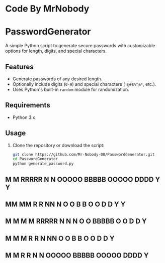 # Code By MrNobody
# PasswordGenerator

A simple Python script to generate secure passwords with customizable options for length, digits, and special characters.

## Features
- Generate passwords of any desired length.
- Optionally include digits (`0-9`) and special characters (`!@#$%^&*`, etc.).
- Uses Python's built-in `random` module for randomization.

## Requirements
- Python 3.x

## Usage
1. Clone the repository or download the script:
   ```bash
   git clone https://github.com/Mr-Nobody-00/PasswordGenerator.git
   cd PasswordGenerator
   python generate_password.py

## M     M   RRRRR    N   N    OOOOO    BBBBB    OOOOO    DDDD     Y   Y  
## MM   MM   R    R   NN  N   O     O   B    B   O     O   D   D     Y Y   
## M M M M   RRRRR    N N N   O     O   BBBBB    O     O   D   D      Y    
## M  M  M   R  R     N  NN   O     O   B    B   O     O   D   D      Y    
## M     M   R   R    N   N   OOOOO    BBBBB    OOOOO    DDDD       Y    